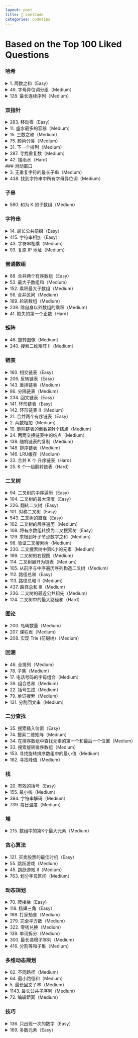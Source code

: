 ```yaml
---
layout: post
title: 🧩 LeetCode
categories: codetips
---
```


# Based on the Top 100 Liked Questions

### 哈希

<details markdown="1">
<summary>1. 两数之和（Easy）</summary>

> 给定一个整数数组 nums 和一个整数目标值 target，请你在该数组中找出 和为目标值 target  的那 两个 整数，并返回它们的数组下标。

> 可以假设每种输入只会对应一个答案，并且不能使用两次相同的元素。可以按任意顺序返回答案

```golang
func twoSum(nums []int, target int) []int {
    m := make(map[int]int, len(nums))
    for i, num := range nums {
        if j, ok := m[target-num]; ok {
            return []int{j, i}
        }
        m[num] = i
    }
    return nil
}
```
> 遍历原始数组将**数组元素**作为 key，**元素索引**作为 value 存入 map 即可；

> Tips：把返回结果写在新增 kv 之前

</details>

<details markdown="1">
<summary>49. 字母异位词分组（Medium）</summary>

> 给你一个字符串数组，请你将 字母异位词 组合在一起。可以按任意顺序返回结果列表

```golang
func groupAnagrams(strs []string) [][]string {
    m := map[string][]string{}
    for _, str := range strs {
        s := []byte(str)
        sort.Slice(s, func(i, j int) bool {
            return s[i] < s[j]
        })
        sortedStr := string(s)
        m[sortedStr] = append(m[sortedStr], str)
    }
    // 转为二维切片
    ans := make([][]string, 0, len(m))
    for _, v := range m {
        ans = append(ans, v)
    }
    return ans
}
```

> 字符串 `->` 字符切片 `->` 排序 `->` 字符串 `->` map

</details>

<details markdown="1">
<summary>128. 最长连续序列（Medium）</summary>

> 给定一个未排序的整数数组 nums ，找出数字连续的最长序列（不要求序列元素在原数组中连续）的长度。

> 要求时间复杂度为 O(n)

```golang
func longestConsecutive(nums []int) int {
    m := make(map[int]bool)
    for _, num := range nums {
        m[num] = true
    }
    longest := 0
    for num := range m {
        // 确保 num 是连续序列的起点
        if m[num-1] {
            continue
        }
        length := 1
        for m[num+1] {
            num++
            length++
        }
        if length > longest {
            longest = length
        }
    }
    return longest
}
```

> 用 map 当作集合，遍历数组寻找到“连续序列的起点”，然后更新最长连续序列长度

</details>

### 双指针

<details markdown="1">
<summary>283. 移动零（Easy）</summary>

> 给定一个数组 nums，编写一个函数将所有 0 移动到数组的末尾，同时保持非零元素的相对顺序

> 必须在不复制数组的情况下原地对数组进行操作

```golang
func moveZeroes(nums []int)  {
    for i, j := 0, 0; j < len(nums); j++ {
        if nums[j] != 0 {
            nums[i], nums[j] = nums[j], nums[i]
            i++
        }
    }
}
```

> i, j 都从 0 开始，j 负责遍历数组，i 负责记录非 0 元素的位置，j 遇到非 0 元素就交换 i 和 j 的值

</details>

<details markdown="1">
<summary>11. 盛水最多的容器（Medium）</summary>

> 给定一个长度为 n 的整数数组 height。有 n 条垂线，第 i 条线的两个端点是 (i, 0) 和 (i, height[i])。

> 找出其中的两条线，使得它们与 x 轴共同构成的容器可以容纳最多的水。返回容器可以储存的最大水量。

```golang
func maxArea(height []int) int {
    ans := 0
    i, j := 0, len(height)-1
    for i < j {
        if height[i] < height[j] {
            ans = max(ans, height[i]*(j-i))
            i++
        } else {
            ans = max(ans, height[j]*(j-i))
            j--
        }
    }
    return ans
}
```
> 双指针，i 指向首，j 指向尾，每次移动 height 值较小的指针，计算面积并更新最大面积 `Area = min(height[i], height[j]) * (j - i)`

> 如果移动较大的那个指针，不会有任何意义，因为木桶原理，容器的容量只会有变得更小的可能

</details>

<details markdown="1">
<summary>15. 三数之和（Medium）</summary>

> 给你一个整数数组 nums ，判断是否存在三元组 [nums[i], nums[j], nums[k]] 满足 i != j、i != k 且 j != k ，同时还满足 nums[i] + nums[j] + nums[k] == 0 。请你返回所有和为 0 且不重复的三元组。

> 答案中不可以包含重复的三元组

```golang
func threeSum(nums []int) [][]int {
    sort.Ints(nums)
    ans := make([][]int, 0)
    for i := 0; i < len(nums)-2; i++ {
        if i > 0 && nums[i] == nums[i-1] {
            continue
        }
        lo, hi := i+1, len(nums)-1
        for lo < hi {
            sum := nums[i] + nums[lo] + nums[hi]
            switch {
            case sum > 0:
                hi--
            case sum < 0:
                lo++
            default:
                ans = append(ans, []int{nums[i], nums[lo], nums[hi]})
                hi--
                lo++
                // 去重，不能有重复的三元组
                for lo < hi && nums[lo] == nums[lo-1] {
                    lo++
                }
                for lo < hi && nums[hi] == nums[hi+1] {
                    hi--
                }
            }
        }
    }
    return ans
}
```

> 先排序，然后固定一个数，双指针遍历剩余数组，注意去重

</details>

<details markdown="1">
<summary>75. 颜色分类（Medium）</summary>

> 给定一个包含红色、白色和蓝色、共 n 个元素的数组 nums ，原地 对它们进行排序，使得相同颜色的元素相邻，并按照红色、白色、蓝色顺序排列。我们使用整数 0、 1 和 2 分别表示红色、白色和蓝色。必须在不使用库内置的 sort 函数的情况下解决这个问题

```golang
func sortColors(nums []int) {
    zero, two := 0, len(nums)-1
    // one 从左往右遍历，遇到 0 则与 zero 交换，遇到 2 则与 two 交换
    for one := 0; one <= two; {
        switch nums[one] {
        case 0:
            nums[zero], nums[one] = nums[one], nums[zero]
            zero++
            one++
        case 1:
            one++
        case 2:
            nums[one], nums[two] = nums[two], nums[one]
            two--
        }
    }
}
```

> 三指针，zero 指向 0 的最右边界，two 指向 2 的最左边界，one 遍历数组，遇到 0 和 zero 交换，遇到 2 和 two 交换

</details>

<details markdown="1">
<summary>31. 下一个排列（Medium）</summary>

> 给你一个整数数组 nums ，找出 nums 的下一个排列。如果不存在下一个更大的排列，则将 nums 重新排列成最小的排列（即升序排列）

```golang
func nextPermutation(nums []int) {
    if len(nums) < 2 {
        return
    }
    i, j, k := len(nums)-2, len(nums)-1, len(nums)-1
    for i >= 0 && nums[i] >= nums[j] {
        i--
        j--
    }
    if i >= 0 {
        for nums[i] >= nums[k] {
            k--
        }
        nums[i], nums[k] = nums[k], nums[i]
    }
    reverse(nums, j, len(nums)-1)
}
func reverse(nums []int, start, end int) {
    for start < end {
        nums[start], nums[end] = nums[end], nums[start]
        start++
        end--
    }
}
```
> 可以直接将字典排序理解为一个整数比较大小的问题，找到下一个比当前大的最小的整数即可

> 从右往左找到第一个升序对 (i, j)，再从右往左找到第一个大于 nums[i] 的数，交换 i 和 k，最后翻转 j 到末尾的元素

</details>

<details markdown="1">
<summary>287. 寻找重复数（Medium）</summary>

> 给定一个包含 n + 1 个整数的数组 nums ，其数字都在 [1, n] 范围内（包括 1 和 n），可知至少存在一个重复的整数。假设 nums 只有 一个重复的整数 ，返回 这个重复的数

> 必须 不修改 数组 nums 且只用常量级 O(1) 的额外空间

```golang
func findDuplicate(nums []int) int {
    slow := nums[nums[0]]
    fast := nums[nums[nums[0]]]
    for slow != fast {
        slow = nums[slow]
        fast = nums[nums[fast]]
    }
    // slow 从 nums[0] 开始，fast 从相遇点开始，再次相遇时即为重复元素
    duplicate := nums[0]
    for duplicate != slow {
        duplicate = nums[duplicate]
        slow = nums[slow]
    }
    return duplicate
}
```

> 快慢指针，类似于判断链表是否有环，找到环的入口

</details>

<details markdown="1">
<summary>42. 接雨水（Hard）</summary>

> 给定 n 个非负整数表示每个宽度为 1 的柱子的高度图，计算按此排列的柱子，下雨之后能接多少雨水。

```golang
func trap(height []int) int {
    left, right, preMax, sufMax, ans := 0, len(height)-1, 0, 0, 0
    // 使用双指针，从两边向中间遍历
    for left < right {
        // 前缀最大值 = max(前缀最大值, height[left])
        preMax = max(preMax, height[left])
        // 后缀最大值 = max(后缀最大值, height[right])
        sufMax = max(sufMax, height[right])
        // 如果 preMax < sufMax，说明左边的最大值小于右边的最大值，此时可以确定左边的最大值，计算左边的雨水量
        if preMax < sufMax {
            ans += preMax - height[left]
            left++
        } else {
            ans += sufMax - height[right]
            right--
        }
    }
    return ans
}
```

> 双指针，从两边向中间遍历，每次计算左右两边的最大值，取较小的一边计算雨水量

</details>
### 滑动窗口

<details markdown="1">
<summary>3. 无重复字符的最长子串（Medium）</summary>

> 给定一个字符串 s ，请你找出其中不含有重复字符的 最长 子串 的长度

```golang
func lengthOfLongestSubstring(s string) int {
    m := make(map[rune]int)
    length, left := 0, 0
    // range s 会将字符串转换为 rune 数组
    for right, c := range s {
        if _, ok := m[c]; ok && m[c] >= left {
            // 字符已经出现过，更新left的值
            left = m[c] + 1
        }
        // 更新字符最后出现的位置
        m[c] = right
        if right-left+1 > length {
            length = right - left + 1
        }
    }
    return length
}
```

> 用 map 记录字符出现的位置，left 为子串起始，right 为子串结束，遇到重复字符时更新左指针 left

</details>

<details markdown="1">
<summary>438. 找到字符串中所有字母异位词（Medium）</summary>

> 给定两个字符串 s 和 p，找到 s 中所有 p 的 异位词 的子串，返回这些子串的起始索引。不考虑答案输出的顺序。异位词 指由相同字母重排列形成的字符串（包括相同的字符串）

```golang
func findAnagrams(s string, p string) []int {
    var res []int
    var cnt [26]int
    for _, c := range p {
        cnt[c-'a']++
    }
    left, right := 0, 0
    var window [26]int
    for right < len(s) {
        window[s[right]-'a']++
        for window[s[right]-'a'] > cnt[s[right]-'a'] {
            window[s[left]-'a']--
            left++
        }
        if right-left+1 == len(p) {
            res = append(res, left)
        }
        right++
    }
    return res
}
```

> 用数组记录 p 中字符出现次数，遍历 s，每次移动窗口，判断窗口内字符出现次数是否和 p 相同

</details>

### 子串

<details markdown="1">
<summary>560. 和为 K 的子数组（Medium）</summary>

> 给你一个整数数组 nums 和一个整数 k ，请你统计并返回 该数组中和为 k 的子数组的个数 。子数组是数组中元素的连续非空序列。

```golang
func subarraySum(nums []int, k int) int {
    cnt, preSum := 0, 0
    // key 为前缀和，value 为前缀和出现的次数
    m := make(map[int]int)
    m[0] = 1
    for i := 0; i < len(nums); i++ {
        preSum += nums[i]
        if _, ok := m[preSum-k]; ok {
            cnt += m[preSum-k]
        }
        m[preSum]++
    }
    return cnt
}
```

> 用 map 记录前缀和出现的次数，遍历数组，计算前缀和，判断是否存在 preSum - k 的前缀和

</details>

### 字符串

<details markdown="1">
<summary>14. 最长公共前缀（Easy）</summary>

> 编写一个函数来查找字符串数组中的最长公共前缀。如果不存在公共前缀，则返回空字符串 ""。

```golang
func longestCommonPrefix(strs []string) string {
    // 如果字符串数组为空，则不存在公共前缀，直接返回空字符串
    if len(strs) == 0 {
        return ""
    }
    // 初始化公共前缀为第一个字符串
    prefix := strs[0]
    // 遍历字符串数组
    for _, str := range strs[1:] {
        // 如果当前字符串不是以公共前缀开头，则不断缩短公共前缀
        for !strings.HasPrefix(str, prefix) {
            // 如果公共前缀为空，则不存在公共前缀，直接返回空字符串
            if prefix == "" {
                return ""
            }
            // 缩短公共前缀
            prefix = prefix[:len(prefix)-1]
        }
    }
    return prefix
}
```

> 使用 strings.HasPrefix() 判断字符串是否以指定前缀开头，遍历字符串数组，不断缩短公共前缀

</details>

<details markdown="1">
<summary>415. 字符串相加（Easy）</summary>

> 给定两个字符串形式的非负整数 num1 和num2 ，计算它们的和并同样以字符串形式返回。

```golang
func addStrings(num1, num2 string) string {
    res := ""
    i, j, carry := len(num1)-1, len(num2)-1, 0
    for i >= 0 || j >= 0 {
        var n1, n2 int
        if i >= 0 {
            n1 = int(num1[i] - '0')
        }
        if j >= 0 {
            n2 = int(num2[j] - '0')
        }
        tmp := n1 + n2 + carry
        carry = tmp / 10
        res = strconv.Itoa(tmp%10) + res
        i--
        j--
    }
    if carry > 0 {
        res = "1" + res
    }
    return res
}
```

> 用 sum 记录当前和，max 记录最大和，遍历数组，如果 sum 小于 0，就从当前元素开始重新计算

</details>

<details markdown="1">
<summary>43. 字符串相乘（Medium）</summary>

> 给定两个以字符串形式表示的非负整数 num1 和 num2，返回 num1 和 num2 的乘积，它们的乘积也表示为字符串形式。

```golang
func multiply(num1, num2 string) string {
    ints := make([]int, len(num1)+len(num2))
    // 数组 ints 保存乘积的每一位
    for i := 0; i < len(num1); i++ {
        for j := 0; j < len(num2); j++ {
            ints[i+j+1] += int(num1[i]-'0') * int(num2[j]-'0')
        }
    }
    // 进位
    for i := len(ints) - 1; i > 0; i-- {
        ints[i-1] += ints[i] / 10
        ints[i] %= 10
    }
    return intsToString(ints)
}

// 将数组转换为字符串
func intsToString(ints []int) string {
    var i int
    for i < len(ints)-1 && ints[i] == 0 {
        i++
    }
    ints = ints[i:]

    var b strings.Builder
    b.Grow(len(ints))
    for _, i := range ints {
        b.WriteByte('0' + byte(i))
    }
    return b.String()
}
```

> 用数组保存乘积的每一位，最后将数组转换为字符串

</details>

<details markdown="1">
<summary>93. 复原 IP 地址（Medium）</summary>

> 给定一个只包含数字的字符串 s ，用以表示一个 IP 地址，返回所有可能的有效 IP 地址，这些地址可以通过在 s 中插入 '.' 来形成。你 不能 重新排序或删除 s 中的任何数字。你可以按 任何 顺序返回答案。

```golang
func restoreIpAddresses(s string) []string {
    bytes := make([]string, 0, 4)
    return dfs(nil, bytes, s)
}
func dfs(IPs, bytes []string, s string) []string {
    // bytes 存储构建 IP 地址的每一段
    if len(bytes) == 4 {
        // bytes 中已经有 4 段，且 s 为空，说明找到了一个合法的 IP 地址
        if len(s) == 0 {
            IPs = append(IPs, strings.Join(bytes, "."))
        }
        return IPs
    }
    // 检查 s 是否以字符 '0' 开头，如果是，则只能将 '0' 作为一段加入 bytes
    if len(s) > 0 && s[0] == '0' {
        return dfs(IPs, append(bytes, "0"), s[1:])
    }
    // 遍历 s 的每一位，将其作为一段加入 bytes
    var num int
    for i := 0; i < len(s); i++ {
        num = num*10 + int(s[i]-'0')
        if num > 255 {
            break
        }
        IPs = dfs(IPs, append(bytes, s[:i+1]), s[i+1:])
    }
    return IPs
}
```

> dfs 遍历 s 的每一位，将其作为一段加入 bytes，如果 bytes 中已经有 4 段，且 s 为空，说明找到了一个合法的 IP 地址

</details>

### 普通数组

<details markdown="1">
<summary>88. 合并两个有序数组（Easy）</summary>

> 给你两个非递减顺序排列的整数数组 nums1 和 nums2，有两个整数 m 和 n，分别表示 nums1 和 nums2 中的元素数目。请你将 nums2 合并到 nums1 中，使合并后的数组同样按非递减顺序排列。

> nums1 的初始长度为 m + n，其中前 m 个元素表示应合并的元素，后 n 个元素为 0 ，应忽略。nums2 的长度为 n 。

```golang
func merge(nums1 []int, m int, nums2 []int, n int) {
    i, j, k := m-1, n-1, m+n-1
    for j >= 0 {
        if i >= 0 && nums1[i] > nums2[j] {
            nums1[k] = nums1[i]
            i--
        } else {
            nums1[k] = nums2[j]
            j--
        }
        k--
    }
}
```

> 比较 nums1[i] 和 nums2[j]，将较大的元素放在 nums1[k]，然后移动指针，重复此过程直到 nums2 的所有元素被合并。

</details>

<details markdown="1">
<summary>53. 最大子数组和（Medium）</summary>

> 给你一个整数数组 nums ，请你找出一个具有最大和的连续子数组（子数组最少包含一个元素），返回其最大和

```golang
func maxSubArray(nums []int) int {
    res, sum := nums[0], 0
    for _, num := range nums {
        if sum > 0 {
            sum += num
        } else {
            sum = num
        }
        res = max(res, sum)
    }
    return res
}
```
</details>

<details markdown="1">
<summary>152. 乘积最大子数组（Medium）</summary>

> 给你一个整数数组 nums ，请你找出数组中乘积最大的非空连续 子数组（该子数组中至少包含一个数字），并返回该子数组所对应的乘积。

```golang
func maxProduct(nums []int) int {
    product, res := 1, nums[0]
    for i := range len(nums) {
        product *= nums[i]
        res = max(res, product)
        if nums[i] == 0 {
            // 重置 product，即当前子数组的乘积
            product = 1
        }
    }
    // 两次遍历，第一次从左到右，第二次从右到左
    product = 1
    for i := len(nums) - 1; i >= 0; i-- {
        product *= nums[i]
        res = max(res, product)
        if nums[i] == 0 {
            product = 1
        }
    }
    return res
}
```

> 两次遍历，第一次从左往右计算乘积，第二次从右往左计算乘积，取最大值，应对有奇数个负数的情况

</details>

<details markdown="1">
<summary>56. 合并区间（Medium）</summary>

> 以数组 intervals 表示若干个区间的集合，其中单个区间为 intervals[i] = [starti, endi] 。请你合并所有重叠的区间，并返回 一个不重叠的区间数组，该数组需恰好覆盖输入中的所有区间 。

```golang
func merge(intervals [][]int) [][]int {
    // 按每个区间的左端点升序排序
    sort.Slice(intervals, func(i, j int) bool {
        return intervals[i][0] < intervals[j][0]
    })
    res := [][]int{}
    prev := intervals[0]
    // 遍历区间，从第二个区间开始
    for i := 1; i < len(intervals); i++ {
        if cur := intervals[i]; prev[1] < cur[0] {
            res = append(res, prev)
            prev = cur
        } else { // 有重叠，更新 prev 的右端点为两个区间的最大值
            prev[1] = max(prev[1], cur[1])
        }
    }
    res = append(res, prev)
    return res
}
```

> 先排序，然后遍历数组，如果当前区间的左边界大于前一个区间的右边界，就添加到结果集，否则更新前一个区间的右边界（取最大值）

</details>

<details markdown="1">
<summary>189. 轮转数组（Medium）</summary>

> 给定一个整数数组 nums，将数组中的元素向右轮转 k 个位置，其中 k 是非负数。

```golang
func rotate(nums []int, k int) {
    // 对 k 取余，避免 k 大于数组长度时多余的反转
    k %= len(nums)
    reverse(nums)
    reverse(nums[:k])
    reverse(nums[k:])
}
func reverse(nums []int) {
    // 只需要反转一半的数组，j-i-1 是为了避免奇数数组时中间的数被反转两次
    for i, n := 0, len(nums); i < n/2; i++ {
        nums[i], nums[n-i-1] = nums[n-i-1], nums[i]
    }
}
```

> 三次翻转，先整体翻转，再翻转前 k 个元素，最后翻转后 n-k 个元素

</details>

<details markdown="1">
<summary>238. 除自身以外数组的乘积（Medium）</summary>

> 给你一个整数数组 nums，返回 数组 answer ，其中 answer[i] 等于 nums 中除 nums[i] 之外其余各元素的乘积 。

```golang
func productExceptSelf(nums []int) []int {
    length := len(nums)
    ans := make([]int, length)
    product := 1
    for i := range ans {
        ans[i] = product
        // 将 ans[i] 设为左侧所有元素的乘积
        product *= nums[i]
    }
    product = 1
    for i := length - 1; i >= 0; i-- {
        // 将上一步的结果乘以右侧所有元素的乘积即为答案
        ans[i] *= product
        // 将 ans[i] 设为 ans[i] * 右侧所有元素的乘积
        product *= nums[i]
    }
    return ans
}
```

> 左侧乘积 * 右侧乘积

</details>

<details markdown="1">
<summary>41. 缺失的第一个正数（Hard）</summary>

> 给你一个未排序的整数数组 nums ，请你找出其中没有出现的最小的正整数。

`集合`

```golang
func firstMissingPositive1(nums []int) int {
    set := make(map[int]struct{}, len(nums))
    for _, v := range nums {
        if v > 0 {
            set[v] = struct{}{}
        }
    }
    for i := 1; i <= len(nums); i++ {
        if _, ok := set[i]; !ok {
            return i
        }
    }
    return len(nums) + 1
}
```

> 遍历数组，将正数存入集合，再遍历 1 到 n+1，找到第一个不在集合中的正数

`原地哈希`

```golang
func firstMissingPositive(nums []int) int {
    for _, v := range nums {
        for v > 0 && v <= len(nums) && nums[v-1] != v {
            nums[v-1], v = v, nums[v-1]
        }
    }
    for i := 1; i <= len(nums); i++ {
        if nums[i-1] != i {
            return i
        }
    }
    return len(nums) + 1
}
```

> 自定义哈希，将每个正数放到对应的位置，再遍历数组，找到第一个不在对应位置的正数

</details>

### 矩阵

<details markdown="1">
<summary>48. 旋转图像（Medium）</summary>

> 给定一个 n × n 的二维矩阵 matrix 表示一个图像。请你将图像顺时针旋转 90 度。

```golang
func rotate(matrix [][]int) {
    n := len(matrix)
    // 水平翻转
    for i := 0; i < n/2; i++ {
        matrix[i], matrix[n-i-1] = matrix[n-i-1], matrix[i]
    }
    // 主对角线翻转
    for i := 0; i < n; i++ {
        for j := 0; j < i; j++ {
            matrix[i][j], matrix[j][i] = matrix[j][i], matrix[i][j]
        }
    }
}
```

> 顺时针旋转90度： 转置 + 水平翻转

> 逆时针旋转90度： 转置 + 垂直翻转

</details>

<details markdown="1">
<summary>240. 搜索二维矩阵 II（Medium）</summary>

> 编写一个高效的算法来搜索 m x n 矩阵 matrix 中的一个目标值 target 。该矩阵具有以下特性：每行的元素从左到右升序排列。每列的元素从上到下升序排列。

```golang
func searchMatrix(matrix [][]int, target int) bool {
    for _, r := range matrix {
        i := sort.SearchInts(r, target)
        if i < len(r) && r[i] == target {
            return true
        }
    }
    return false
}
```

> sort.SearchInts() 返回 target 在 r 中的索引，如果找到了就返回 true

</details>

### 链表

<details markdown="1">
<summary>160. 相交链表（Easy）</summary>

> 给你两个单链表的头节点 headA 和 headB ，请你找出并返回两个单链表相交的起始节点。如果两个链表不存在相交节点，返回 null 

```golang
func getIntersectionNode(headA, headB *ListNode) *ListNode {
    pA, pB := headA, headB
    for pA != pB {
        if pA == nil {
            pA = headB
        } else {
            pA = pA.Next
        }
        if pB == nil {
            pB = headA
        } else {
            pB = pB.Next
        }
    }
    return pA
}
```

> 两个指针分别遍历两个链表，当遍历到尾部时，指向另一个链表的头部，最终会在相交节点相遇

</details>

<details markdown="1">
<summary>206. 反转链表（Easy）</summary>

> 给你单链表的头节点 head ，请你反转链表，并返回反转后的链表

`头插法`

```golang
func reverseList(head *ListNode) *ListNode {
    dummy := &ListNode{}
    for head != nil {
        // 辅助节点，防止断链
        next := head.Next
        // 头插法
        head.Next = dummy.Next
        dummy.Next = head
        head = next
    }
    return dummy.Next
}
```

`反转指针`
```golang
func reverseList(head *ListNode) *ListNode {
    var prev *ListNode
    for head != nil {
        next := head.Next // next 指向 curr 的下一个节点
        head.Next = prev  // 反转 curr 的指针
        prev = head       // prev 指向 curr
        head = next       // curr 指向 next
    }
    // prev 指向反转后的链表的头节点
    return prev
}
```

</details>

<details markdown="1">
<summary>143. 重排链表（Medium）</summary>

> 给定一个单链表 L 的头节点 head ，单链表 L 表示为： L0 → L1 → … → Ln - 1 → Ln

> 请将其重新排列后变为：L0 → Ln → L1 → Ln - 1 → L2 → Ln - 2 → … 不能只是单纯的改变节点内部的值，而是需要实际的进行节点交换。


```golang
func reorderList(head *ListNode) {
    // 找到链表中点
    slow, fast := head, head
    for fast != nil && fast.Next != nil {
        slow = slow.Next
        fast = fast.Next.Next
    }
    // 反转后半部分链表
    var prev *ListNode
    for slow != nil {
        next := slow.Next
        slow.Next = prev
        prev, slow = slow, next
    }
    // 合并两个链表
    for p, q := head, prev; p != q; p, q = q, p {
        next := p.Next
        p.Next = q
        p = next
    }
}
```
</details>

<details markdown="1">
<summary>86. 分隔链表（Medium）</summary>

> 给你一个链表的头节点 head 和一个特定值 x ，请你对链表进行分隔，使得所有 小于 x 的节点都出现在 大于或等于 x 的节点之前。保留原始相对位置。


```golang
func partition(head *ListNode, x int) *ListNode {
    // 新建两个链表，一个存储小于 x 的节点，一个存储大于等于 x 的节点
    less, greater := new(ListNode), new(ListNode)
    // 两个游标指向两个链表的头节点
    lessPtr, greaterPtr := less, greater
    for head != nil {
        if head.Val < x {
            lessPtr.Next = head
            lessPtr = lessPtr.Next
        } else {
            greaterPtr.Next = head
            greaterPtr = greaterPtr.Next
        }
        head = head.Next
    }
    // 将大于等于 x 的链表的尾节点指向 nil
    greaterPtr.Next = nil
    // 将小于 x 的链表的尾节点指向大于等于 x 的链表的头节点
    lessPtr.Next = greater.Next
    // 返回小于 x 的链表的头节点
    return less.Next
}
```
</details>

<details markdown="1">
<summary>234. 回文链表（Easy）</summary>

> 给你一个单链表的头节点 head (事实上是首元结点)，请你判断该链表是否为回文链表。如果是，返回 true；否则，返回 false

`辅助切片`

```golang
func isPalindrome(head *ListNode) bool {
    vals := []int{}
    for head != nil {
        vals = append(vals, head.Val)
        head = head.Next
    }
    // 遍历切片的前半部分，如果有不相等的值，返回 false
    for i, v := range vals[:len(vals)/2] {
        if v != vals[len(vals)-i-1] {
            return false
        }
    }
    return true
}
```

> 遍历链表，将值存入切片，再判断切片是否为回文

`快慢指针`

```golang
func isPalindrome(head *ListNode) bool {
    var prev *ListNode
    slow, fast := head, head
    // 快指针走到链表尾部，慢指针走到链表中间
    for fast != nil && fast.Next != nil {
        fast = fast.Next.Next
        // 在遍历过程中，将前半部分链表反转
        next := slow.Next
        slow.Next = prev
        prev = slow
        slow = next
    }
    // head 指向前半部分已经反转的首元结点
    head = prev
    // prev 再指回slow，用于再次恢复前半部分的链表
    prev = slow
    // 如果 fast 不为 nil 说明跳出循环的时候 fast.Next 为 nil，即链表长度为奇数
    // 将 slow 跳过中间节点，指向后半部分的首元结点
    if fast != nil {
        slow = slow.Next
    }
    palindrome := true
    // 从中间向两边遍历，判断是否是回文链表
    for head != nil {
        if head.Val != slow.Val {
            palindrome = false
        }
        // 再将前半部分反转回来
        next := head.Next
        head.Next = prev
        prev = head
        head = next // 同时将 head 往后移动（前半部分）
        slow = slow.Next // slow 往后移动（后半部分）
    }
    // 跳出循环，说明是回文链表，返回 true
    return palindrome
}
```

</details>

<details markdown="1">
<summary>141. 环形链表（Easy）</summary>

> 给你一个链表的头节点 head ，判断链表中是否有环。

`快慢指针`

```golang
func hasCycle(head *ListNode) bool {
    slow, fast := head, head
    for fast != nil && fast.Next != nil {
        slow = slow.Next
        fast = fast.Next.Next
        if slow == fast {
            return true
        }
    }
    return false
}
```

`集合`

```golang
func hasCycle(head *ListNode) bool {
    set := make(map[*ListNode]struct{})
    for head != nil {
        if _, ok := set[head]; ok {
            return true
        }
        set[head] = struct{}{}
        head = head.Next
    }
    return false
}
```

</details>

<details markdown="1">
<summary>142. 环形链表 II（Medium）</summary>

> 给定一个链表的头节点  head ，返回链表开始入环的第一个节点。 如果链表无环，则返回 null。
    
`快慢指针`

```golang
func detectCycle(head *ListNode) *ListNode {
    slow, fast := head, head
    for fast != nil {
        slow = slow.Next
        if fast.Next == nil {
            return nil
        }
        fast = fast.Next.Next
        // 快慢指针相遇
        if slow == fast {
            // 从 head 和相遇点同时出发
            p := head
            // 再次相遇即为环的入口
            for p != slow {
                p = p.Next
                slow = slow.Next
            }
            return p
        }
    }
    return nil
}
```

`哈希表`
```golang
func detectCycle(head *ListNode) *ListNode {
    seen := map[*ListNode]bool{}
    for head != nil {
        if seen[head] {
            return head
        }
        seen[head] = true
        head = head.Next
    }
    return nil
}
```

</details>

<details markdown="1">
<summary>21. 合并两个有序链表（Easy）</summary>

> 将两个升序链表合并为一个新的 升序 链表并返回。新链表是通过拼接给定的两个链表的所有节点组成的。

```golang
func mergeTwoLists(l1, l2 *ListNode) *ListNode {
    dummy := new(ListNode)
    cur := dummy
    for l1 != nil && l2 != nil {
        if l1.Val <= l2.Val {
            cur.Next = l1
            cur = cur.Next
            l1 = l1.Next
        } else {
            cur.Next = l2
            cur = cur.Next
            l2 = l2.Next
        }
    }
    // 有一个链表为空时，将另一个链表剩余的值放入新链表中
    switch {
    case l1 != nil:
        cur.Next = l1
    case l2 != nil:
        cur.Next = l2
    }
    return dummy.Next
}
```
</details>

<details markdown="1">
<summary>2. 两数相加（Medium）</summary>

> 给你两个 非空 的链表，表示两个非负的整数。它们每位数字都是按照 逆序 的方式存储的，并且每个节点只能存储 一位 数字。

> 请你将两个数相加，并以相同形式返回一个表示和的链表。你可以假设除了数字 0 之外，这两个数都不会以 0 开头。

```golang
func addTwoNumbers(l1, l2 *ListNode) *ListNode {
    dummy := new(ListNode)
    cur := dummy
    var carry int
    for l1 != nil || l2 != nil {
        // 创建新节点用于存放相加后的值，因为返回一个新链表，所以每次都要创建一个新节点
        cur.Next = new(ListNode)
        cur = cur.Next
        if l1 != nil {
            carry += l1.Val
            l1 = l1.Next
        }
        if l2 != nil {
            carry += l2.Val
            l2 = l2.Next
        }
        // 将相加后的值存入新节点
        cur.Val = carry % 10
        // 计算进位值
        carry /= 10
    }
    // 如果最后还有进位值，就再创建一个新节点，此时 carry 不需要再除以 10
    if carry > 0 {
        cur.Next = &ListNode{Val: carry}
    }
    return dummy.Next
}
```
</details>

<details markdown="1">
<summary>19. 删除链表的倒数第N个结点（Medium）</summary>

> 给你一个链表，删除链表的倒数第 n 个结点，并且返回链表的头结点。

```golang
func removeNthFromEnd(head *ListNode, n int) *ListNode {
    dummy := &ListNode{Next: head}
    for range n {
        head = head.Next
    }
    prev := dummy
    // 当 head 指针指向 nil，此时 prev 指针指向倒数第 n 个节点的前一个节点
    for head != nil {
        head = head.Next
        prev = prev.Next
    }
    // 删除倒数第 n 个节点
    prev.Next = prev.Next.Next
    return dummy.Next
}
```
</details>

<details markdown="1">
<summary>24. 两两交换链表中的结点（Medium）</summary>

> 给你一个链表，两两交换其中相邻的节点，并返回交换后链表的头节点。你必须在不修改节点内部的值的情况下完成本题（即，只能进行节点交换）。

`递归`

```golang
func swapPairs(head *ListNode) *ListNode {
    if head == nil || head.Next == nil {
        return head
    }
    // 最后返回的新链表的头节点
    newHead := head.Next
    // 递归调用，传入的参数是下一次递归的头节点，head 指向下一次递归的头节点
    head.Next = swapPairs(newHead.Next)
    // newHead 指向 head
    newHead.Next = head
    return newHead
}
```

`迭代`

```golang
func swapPairs(head *ListNode) *ListNode {
    dummy := &ListNode{Next: head}
    temp := dummy
    // 迭代条件：temp.Next 和 temp.Next.Next 都不为空
    for temp.Next != nil && temp.Next.Next != nil {
        first := temp.Next
        second := temp.Next.Next
        // 交换 first 和 second
        temp.Next = second
        first.Next = second.Next
        second.Next = first
        // first 成为下一轮待交换的前置节点
        temp = first
    }
    return dummy.Next
}
```
</details>

<details markdown="1">
<summary>138. 随机链表的复制（Medium）</summary>

> 给你一个长度为 n 的链表，每个节点包含一个额外增加的随机指针 random ，该指针可以指向链表中的任何节点或空节点。构造这个链表的 深拷贝。 深拷贝应该正好由 n 个 全新 节点组成，其中每个新节点的值都设为其对应的原节点的值。新节点的 next 指针和 random 指针也都应指向复制链表中的新节点，并使原链表和复制链表中的这些指针能够表示相同的链表状态。复制链表中的指针都不应指向原链表中的节点 。

```golang
func copyRandomList(head *Node) *Node {
    if head == nil {
        return head
    }
    m := make(map[*Node]*Node)
    curr := head
    // 遍历原链表，将原链表的节点和新链表的节点存储到 map 中，此时新链表的 next 和 random 指针都为空
    for curr != nil {
        node := &Node{Val: curr.Val}
        m[curr] = node
        curr = curr.Next
    }
    curr = head
    // 再次遍历原链表，将新链表的 next 和 random 指针指向正确的节点
    for curr != nil {
        node := m[curr]
        node.Next = m[curr.Next]
        node.Random = m[curr.Random]
        curr = curr.Next
    }
    // 最后直接返回 map 中的头节点，对应的值就是新链表的头节点
    return m[head]
}
```

> 利用 map 存储原链表的节点和新链表的节点，然后再遍历一次，将新链表的 next 和 random 指针指向正确的节点

</details>

<details markdown="1">
<summary>148. 排序链表（Medium）</summary>

> 给你链表的头结点 head ，请将其按 升序 排列并返回 排序后的链表 。

```golang
func sortList(head *ListNode) *ListNode {
    if head == nil || head.Next == nil {
        return head
    }
    middle := findMiddle(head)
    r := sortList(middle.Next)
    middle.Next = nil
    l := sortList(head)
    return mergeTwoLists(l, r)

}
func findMiddle(head *ListNode) *ListNode {
    slow, fast := head, head.Next
    for fast != nil && fast.Next != nil {
        slow, fast = slow.Next, fast.Next.Next
    }
    return slow
}
func mergeTwoLists(l1, l2 *ListNode) *ListNode {
    dummy := new(ListNode)
    curr := dummy
    for l1 != nil && l2 != nil {
        if l1.Val <= l2.Val {
            curr.Next = l1
            curr = curr.Next
            l1 = l1.Next
        } else {
            curr.Next = l2
            curr = curr.Next
            l2 = l2.Next
        }
    }
    switch {
    case l1 != nil:
        curr.Next = l1
    case l2 != nil:
        curr.Next = l2
    }
    return dummy.Next
}
```

> 归并排序，找到链表中点，分成两个链表，递归排序，再合并

</details>

<details markdown="1">
<summary>146. LRU缓存（Medium）</summary>

> 设计并实现最近最少使用（LRU）缓存机制。实现 LRUCache 类：

> LRUCache(int capacity) 以正整数作为容量 capacity 初始化 LRU 缓存

> int get(int key) 如果关键字 key 存在于缓存中，则返回关键字的值，否则返回 -1

> void put(int key, int value) 如果关键字已经存在，则变更其数据值；如果关键字不存在，

> 则插入该组「关键字-值」。当缓存容量达到上限时，则应该逐出最久未使用的关键字。

> 函数 get(key) 和 put(key, value) 的时间复杂度均为 O(1)

```golang
// 键值对，实现 Value 接口，方便链表操作
type pair struct {
    key, value int
}
// LRU 缓存，使用双向链表和哈希表实现
type LRUCache struct {
    capacity int                   // 缓存容量
    list     *list.List            // 双向链表
    cache    map[int]*list.Element // 哈希表
}
func Constructor(capacity int) LRUCache {
    return LRUCache{
        capacity,
        list.New(),
        make(map[int]*list.Element),
    }
}
func (c *LRUCache) Get(key int) int {
    // 如果 key 存在，将节点移到链表头部，并返回节点的值
    if elem, ok := c.cache[key]; ok {
        c.list.MoveToFront(elem)
        // 需要断言，因为 elem.Value 是 interface{} 类型
        return elem.Value.(pair).value
    }
    return -1
}
func (c *LRUCache) Put(key int, value int) {
    // 如果 key 存在，更新节点的值，并将节点移到链表头部
    if elem, ok := c.cache[key]; ok {
        c.list.MoveToFront(elem)
        // 更新对应 key 的 value
        elem.Value = pair{key, value}
        return
    }
    // 添加新节点之前，需要判断缓存是否已满
    // 如果 cache 已满，移除链表尾部节点，并删除哈希表中对应的项以及双向链表中的节点
    // 删除链表尾部节点就符合了 LRU 的要求，因为尾部节点是最久未使用的，每次插入新节点或者更新节点都是在链表头部
    if c.list.Len() == c.capacity {
        last := c.list.Back()
        delete(c.cache, last.Value.(pair).key)
        c.list.Remove(last)
    }
    // 在链表头部插入新节点，并在哈希表中添加 key 和节点的映射
    // PushFront 返回的是 *list.Element，所以可以直接赋值给 map，同时完成了两个操作
    c.cache[key] = c.list.PushFront(pair{key, value})
}
```
</details>

<details markdown="1">
<summary>23. 合并 K 个 升序链表（Hard）</summary>

> 给你一个链表数组，每个链表都已经按升序排列。请你将所有链表合并到一个升序链表中，返回合并后的链表。

```golang
import "container/heap"
func mergeKLists(lists []*ListNode) *ListNode {
    pq := make(PriorityQueue, 0)
    // 初始化堆
    heap.Init(&pq)
    // 将所有链表的头结点加入堆
    for _, head := range lists {
        if head != nil {
            heap.Push(&pq, head)
        }
    }
    dummy := new(ListNode)
    curr := dummy
    // 从堆中取出最小的节点，加入到合并链表中
    for pq.Len() > 0 {
        // 取出最小的节点
        min := heap.Pop(&pq).(*ListNode)
        // 将最小节点的下一个节点加入堆
        if min.Next != nil {
            heap.Push(&pq, min.Next)
        }
        // 将最小节点加入到合并链表中
        curr.Next = min
        curr = curr.Next
    }
    return dummy.Next
}
// 实现一个最小堆
type PriorityQueue []*ListNode
func (pq PriorityQueue) Len() int {
    return len(pq)
}
func (pq PriorityQueue) Less(i, j int) bool {
    return pq[i].Val < pq[j].Val
}
func (pq PriorityQueue) Swap(i, j int) {
    pq[i], pq[j] = pq[j], pq[i]
}
func (pq *PriorityQueue) Push(x any) {
    *pq = append(*pq, x.(*ListNode))
}
func (pq *PriorityQueue) Pop() any {
    old := *pq
    n := len(old)
    x := old[n-1]
    *pq = old[:n-1]
    return x
}
```

> 使用优先队列（最小堆）存储链表的头结点，每次取出最小的节点加入到合并链表中，同时将最小节点的下一个节点加入到优先队列中

</details>

<details markdown="1">
<summary>25. K 个一组翻转链表（Hard）</summary>

> 给你链表的头节点 head ，每 k 个节点一组进行翻转，请你返回修改后的链表。k 是一个正整数，它的值小于或等于链表的长度。如果节点总数不是 k 的整数倍，那么请将最后剩余的节点保持原有顺序。你不能只是单纯的改变节点内部的值，而是需要实际进行节点交换。

```golang
func reverseKGroup(head *ListNode, k int) *ListNode {
    // 先求出链表长度
    var len int
    for curr := head; curr != nil; curr = curr.Next {
        len++
    }
    // 创建哑节点
    dummy := &ListNode{Next: head}
    // pre, end 分别指向每次要翻转的链表的头尾节点
    pre, end := dummy, dummy
    // 循环翻转链表
    for end.Next != nil {
        // 定位 end
        for i := 0; i < k && end != nil; i++ {
            end = end.Next
        }
        // 如果 end == nil，说明剩余节点不足 k 个，不需要翻转
        if end == nil {
            break
        }
        start := pre.Next // 翻转链表的头节点
        next := end.Next  // 翻转链表的尾节点的下一个节点
        end.Next = nil                // 断开链表
        pre.Next = reverseList(start) // 翻转链表
        start.Next = next // start 变成翻转链表的尾节点，连接下一个要翻转的链表的头节点
        pre = start       // pre 指向下一个要翻转的链表之前的节点
        end = pre         // end 和 pre 指向同一个节点
    }
    return dummy.Next
}
func reverseList(head *ListNode) *ListNode {
    var prev *ListNode
    for head != nil {
        next := head.Next // next 指向 curr 的下一个节点
        head.Next = prev  // 反转 curr 的指针
        prev = head       // prev 指向 curr
        head = next       // curr 指向 next
    }
    // prev 指向反转后的链表的头节点
    return prev
}
```

> 先求出链表长度，然后循环翻转链表，每次翻转 k 个节点，最后返回哑节点的下一个节点

</details>

### 二叉树

<details markdown="1">
<summary>94. 二叉树的中序遍历（Easy）</summary>

> 给定一个二叉树的根节点 root ，返回 它的 中序 遍历 。

`递归`

```golang
func inorderTraversal(root *TreeNode) []int {
    if root == nil {
        return nil
    }
    var res []int
    res = append(res, inorderTraversal(root.Left)...)
    res = append(res, root.Val)
    res = append(res, inorderTraversal(root.Right)...)
    return res
}
```

`迭代`

```golang
func inorderTraversal(root *TreeNode) []int {
    var res []int
    var stack []*TreeNode
    for curr := root; curr != nil || len(stack) > 0; {
        // 沿着左子树一直往下走，直到走到叶子节点
        for curr != nil {
            stack = append(stack, curr)
            curr = curr.Left
        }
        // 栈顶元素出栈，并访问该节点
        curr = stack[len(stack)-1]
        stack = stack[:len(stack)-1]
        res = append(res, curr.Val)
        // 访问右子树
        curr = curr.Right
    }
    return res
}
```
</details>

<details markdown="1">
<summary>104. 二叉树的最大深度（Easy）</summary>

> 给定一个二叉树 root ，返回其最大深度。二叉树的 最大深度 是指从根节点到最远叶子节点的最长路径上的节点数。

```golang
func maxDepth(root *TreeNode) int {
    if root == nil {
        return 0
    }
    return max(maxDepth(root.Left), maxDepth(root.Right)) + 1
}
```
</details>

<details markdown="1">
<summary>226. 翻转二叉树（Easy）</summary>

> 给你一颗二叉树的根节点 root，翻转这颗二叉树，并返回其根节点。

```golang
func invertTree(root *TreeNode) *TreeNode {
    if root == nil {
        return nil
    }
    // 递归翻转左右子树
    root.Left, root.Right = invertTree(root.Right), invertTree(root.Left)
    return root
}
```
</details>

<details markdown="1">
<summary>101. 对称二叉树（Easy）</summary>

> 给你一个二叉树的根节点 root ，检查它是否轴对称。

```golang
func isSymmetric(root *TreeNode) bool {
    if root == nil {
        return true
    }
    return symmetric(root.Left, root.Right)
}
func symmetric(p, q *TreeNode) bool {
    switch {
    case p == nil || q == nil:
        return p == q
    case p.Val != q.Val:
        return false
    }
    return symmetric(p.Left, q.Right) && symmetric(p.Right, q.Left)
}
```
</details>

<details markdown="1">
<summary>543. 二叉树的直径（Easy）</summary>

> 给你一棵二叉树的根节点，返回该树的 直径 。二叉树的 直径 是指树中任意两个节点之间最长路径的 长度 。这条路径可能经过也可能不经过根节点 root 。两节点之间路径的 长度 由它们之间边数表示。

```golang
func diameterOfBinaryTree(root *TreeNode) int {
    var res int
    var diameter func(*TreeNode) int
    diameter = func(root *TreeNode) int {
        if root == nil {
            return 0
        }
        // 递归计算左右子树的深度
        left := diameter(root.Left)
        right := diameter(root.Right)
        // 计算当前节点的最大直径
        if left+right > res {
            res = left + right
        }
        // 返回当前节点的深度
        depth := left
        if right > depth {
            depth = right
        }
        return depth + 1
    }
    diameter(root)
    return res
}
```
</details>

<details markdown="1">
<summary>102. 二叉树的层序遍历（Medium）</summary>

> 给你二叉树的根节点 root ，返回其节点值的 层序遍历 。 （即逐层地，从左到右访问所有节点）。

```golang
func levelOrder(root *TreeNode) [][]int {
    if root == nil {
        return nil
    }
    var res [][]int
    // 模拟队列
    queue := []*TreeNode{root}
    for len(queue) > 0 {
        var level []int
        // 遍历当前层的节点
        for range queue  {
            node := queue[0]
            queue = queue[1:]
            // 将出队元素的值存入 level，记录当前层的值
            level = append(level, node.Val)
            if node.Left != nil {
                queue = append(queue, node.Left)
            }
            if node.Right != nil {
                queue = append(queue, node.Right)
            }
        }
        // 将当前层的值存入 res
        res = append(res, level)
    }
    return res
}
```
</details>

<details markdown="1">
<summary>108. 将有序数组转换为二叉搜索树（Easy）</summary>

> 给你一个整数数组 nums ，其中元素已经按 升序 排列，请你将其转换为一棵 高度平衡 二叉搜索树。高度平衡 二叉树是一棵满足「每个节点的左右两个子树的高度差的绝对值不超过 1 」的二叉树。

```golang
func sortedArrayToBTS(nums []int) *TreeNode {
    if len(nums) == 0 {
        return nil
    }
    mid := len(nums) / 2
    return &TreeNode{
        Val:   nums[mid],
        // 递归调用，将数组左边的元素构造左子树，右边的元素构造右子树
        Left:  sortedArrayToBTS(nums[:mid]),
        Right: sortedArrayToBTS(nums[mid+1:]),
    }
}
```
> 中序遍历，总是选择中间位置左边的数字作为根节点

</details>

<details markdown="1">
<summary>129. 求根到叶子节点数字之和（Medium）</summary>

> 给你一个二叉树的根节点 root， 树中每个节点都存放有一个 0 到 9 之间的数字。每条从根节点到叶节点的路径都代表一个数字：例如，从根节点到叶节点的路径 1 -> 2 -> 3 表示数字 123。计算从根节点到叶节点生成的 所有数字之和 。

```golang
func sumNumbers(root *TreeNode) int {
    return dfs(root, 0)
}

func dfs(root *TreeNode, prevNum int) int {
    if root == nil {
        return 0
    }
    sum := prevNum*10 + root.Val
    // 如果当前节点是叶子节点，直接返回sum
    if root.Left == nil && root.Right == nil {
        return sum
    }
    // 如果当前节点不是叶子节点，返回左右子树的和，传入的参数是sum作为下次递归的prevNum
    return dfs(root.Left, sum) + dfs(root.Right, sum)
}
```
> DFS，递归计算左右子树的和，传入的参数是当前节点的值

</details>

<details markdown="1">
<summary>98. 验证二叉搜索树（Medium）</summary>

> 给你一个二叉树的根节点 root ，判断其是否是一个有效的二叉搜索树。

`递归`

```golang
func isValidBST(root *TreeNode) bool {
    var dfs func(*TreeNode, int, int) bool
    dfs = func(root *TreeNode, min, max int) bool {
        if root == nil {
            return true
        }
        // 如果当前节点的值不在 [min, max] 的范围内，则返回 false
        if root.Val <= min || root.Val >= max {
            return false
        }
        return dfs(root.Left, min, root.Val) && dfs(root.Right, root.Val, max)
    }
    return dfs(root, -1<<63, 1<<63-1)
}
```

`非递归中序遍历`

```golang
func isValidBST(root *TreeNode) bool {
    var stack []*TreeNode
    var pre *TreeNode
    for len(stack) > 0 || root != nil {
        // 将当前节点的所有左子节点入栈
        for root != nil {
            stack = append(stack, root)
            root = root.Left
        }
        // 弹出栈顶元素
        root = stack[len(stack)-1]
        stack = stack[:len(stack)-1]
        // 如果当前节点的值小于等于 pre 节点的值，则不是二叉搜索树
        if pre != nil && root.Val <= pre.Val {
            return false
        }
        // 更新 pre 节点
        pre = root
        // 处理右子节点
        root = root.Right
    }
    return true
}
```
</details>

<details markdown="1">
<summary>230. 二叉搜索树中第K小的元素（Medium）</summary>

> 给定一个二叉搜索树的根节点 root ，和一个整数 k ，请你设计一个算法查找其中第k个最小元素（从 1 开始计数）

```golang
func kthSmallest(root *TreeNode, k int) int {
    res := []int{}
    var inorder func(*TreeNode)
    inorder = func(tn *TreeNode) {
        if tn == nil {
            return
        }
        inorder(tn.Left)
        res = append(res, tn.Val)
        inorder(tn.Right)
    }
    inorder(root)
    return res[k-1]
}
```

> 中序遍历，将节点值存入切片，返回第 k 个元素

</details>

<details markdown="1">
<summary>199. 二叉树的右视图（Medium）</summary>

> 给定一个二叉树的 根节点 root，想象自己站在它的右侧，按照从顶部到底部的顺序，返回从右侧所能看到的节点值

```golang
func rightSideView(root *TreeNode) []int {
    var res []int
    var dfs func(*TreeNode, int)
    dfs = func(tn *TreeNode, depth int) {
        if tn == nil {
            return
        }
        if depth == len(res) {
            res = append(res, tn.Val)
        }
        dfs(tn.Right, depth+1)
        dfs(tn.Left, depth+1)
    }
    dfs(root, 0)
    return res
}
```

> 深度优先遍历，每层只取最右边的节点

</details>

<details markdown="1">
<summary>114. 二叉树展开为链表（Medium）</summary>

> 给你二叉树的根结点 root ，请你将它展开为一个单链表：展开后的单链表应该同样使用 TreeNode，其中 right 子指针指向链表中下一个结点，而左子指针始终为 null 。展开后的单链表应该与二叉树 先序遍历 顺序相同。

```golang
func flatten(root *TreeNode) {
    curr := root
    // 通过右指针遍历
    for curr != nil {
        // 提前记录当前节点的右子树
        right := curr.Right
        // 将当前节点的左子树插入到右子树的地方
        curr.Left, curr.Right = nil, curr.Left
        // 将原来的右子树接到当前右子树的最右边节点
        prev := curr
        for prev.Right != nil {
            prev = prev.Right
        }
        // 将原来的右子树接到当前右子树的最右边节点
        prev.Right = right
        curr = curr.Right
    }
}
```
</details>

<details markdown="1">
<summary>105. 从前序与中序遍历序列构造二叉树（Medium）</summary>

> 给定两个整数数组 preorder 和 inorder ，其中 preorder 是二叉树的先序遍历， inorder 是同一棵树的中序遍历，请构造二叉树并返回其根节点。

```golang
func buildTree(preorder, inorder []int) *TreeNode {
    if len(preorder) == 0 {
        return nil
    }
    // 从中序遍历中找到根节点的索引，根节点即为前序遍历的第一个元素
    i := func(order []int, v int) int {
        var index int
        for order[index] != v {
            index++
        }
        return index
    }(inorder, preorder[0])
    // 根节点为 preorder[0], 中序遍历的根节点索引为 i
    // 前序遍历的左子树为 preorder[1:i+1], 中序遍历的左子树为 inorder[:i]
    // 前序遍历的右子树为 preorder[i+1:], 中序遍历的右子树为 inorder[i+1:]
    return &TreeNode{
        Val:   preorder[0],
        Left:  buildTree(preorder[1:i+1], inorder[:i]),
        Right: buildTree(preorder[i+1:], inorder[i+1:]),
    }
}
```
</details>

<details markdown="1">
<summary>112. 路径总和（Easy）</summary>

> 给你二叉树的根节点 root 和一个表示目标和的整数 targetSum 。判断该树中是否存在 根节点到叶子节点 的路径，这条路径上所有节点值相加等于目标和 targetSum 。如果存在，返回 true ；否则，返回 false 。

```golang
func hasPathSum(root *TreeNode, sum int) bool {
    // 空树，直接返回false
    if root == nil {
        return false
    }
    // 只存在根节点，判断根节点的值是否等于sum
    if root.Left == nil && root.Right == nil {
        return sum == root.Val
    }
    // 递归判断左右子树
    sum -= root.Val
    return hasPathSum(root.Left, sum) || hasPathSum(root.Right, sum)
}
```
</details>

<details markdown="1">
<summary>113. 路径总和 II（Medium）</summary>

> 给你二叉树的根节点 root 和一个整数目标和 targetSum ，找出所有 从根节点到叶子节点 路径总和等于给定目标和的路径。叶子节点 是指没有子节点的节点。

`递归调用`

```golang
func pathSum(root *TreeNode, targetSum int) [][]int {
    if root == nil {
        return nil
    }
    // 只存在根节点，判断根节点的值是否等于 targetSum
    if root.Left == nil && root.Right == nil {
        if root.Val != targetSum {
            return nil
        }
        return [][]int{% raw %}{{root.Val}}{% endraw %}
    }
    var res [][]int
    targetSum -= root.Val
    // 辅助函数，用于处理子树
    process := func(subtree *TreeNode) {
        for _, path := range pathSum(subtree, targetSum) {
            // 将根节点的值加入路径中，将路径加入结果中
            path = append([]int{root.Val}, path...)
            res = append(res, path)
        }
    }
    // 处理左子树和右子树
    process(root.Left)
    process(root.Right)
    return res
}
```

> 递归调用，处理左右子树，将根节点的值加入路径中 

`优化切片内存开销`

```golang
func pathSum(root *TreeNode, targetSum int) [][]int {
    var res [][]int
    var curPath []int
    var dfs func(node *TreeNode, curSum int)
    dfs = func(node *TreeNode, curSum int) {
        if node == nil {
            return
        }
        curPath = append(curPath, node.Val)
        curSum += node.Val
        if node.Left == nil && node.Right == nil && curSum == targetSum {
            // 这里需要拷贝一份，因为 curPath 是一个切片，后续会修改
            copyPath := make([]int, len(curPath))
            copy(copyPath, curPath)
            res = append(res, copyPath)
        }
        dfs(node.Left, curSum)
        dfs(node.Right, curSum)
        // 回溯，删除当前节点的值，恢复状态
        curPath = curPath[:len(curPath)-1]
    }
    dfs(root, 0)
    return res
}
```
> 优化内存开销，使用一个切片 curPath 存储当前路径，每次递归前将当前节点的值加入 curPath，递归结束后将当前节点的值从 curPath 中删除

</details>

<details markdown="1">
<summary>437. 路径总和 III（Medium）</summary>

> 给定一个二叉树的根节点 root ，和一个整数 targetSum ，求该二叉树里节点值之和等于 targetSum 的路径的数目。 路径 不需要从根节点开始，也不需要在叶子节点结束，但是路径方向必须是向下的（只能从父节点到子节点）。

```golang
func pathSum(root *TreeNode, targetSum int) int {
    preSumMap := map[int]int{0: 1}
    var f func(*TreeNode, int) int
    f = func(root *TreeNode, curSum int) int {
        var ans int
        if root == nil {
            return 0
        }
        curSum += root.Val
        // 这条路径即为 curSum - (curSum - targetSum) = targetSum
        if cnt, ok := preSumMap[curSum-targetSum]; ok {
            ans += cnt
        }
        // 更新前缀和 curSum 的次数
        preSumMap[curSum]++
        // 递归左右子树
        ans += f(root.Left, curSum)
        ans += f(root.Right, curSum)
        // 回溯，恢复状态
        preSumMap[curSum]--
        return ans
    }
    return f(root, 0)
}
```

> 递归，使用哈希表存储前缀和，递归遍历二叉树，计算路径和等于目标值的路径数

</details>

<details markdown="1">
<summary>236. 二叉树的最近公共祖先（Medium）</summary>

> 给定一个二叉树，找到该树中两个指定节点的最近公共祖先。

```golang
func lowestCommonAncestor(root, p, q *TreeNode) *TreeNode {
    if root == nil || root == p || root == q {
        return root
    }
    left := lowestCommonAncestor(root.Left, p, q)
    right := lowestCommonAncestor(root.Right, p, q)
    if left != nil && right != nil {
        return root
    }
    if left != nil {
        return left
    }
    return right
}
```

> 递归，如果左子树和右子树都不为空，说明 p 和 q 分别在左右子树中，返回 root，否则返回不为空的子树

</details>

<details markdown="1">
<summary>124. 二叉树中的最大路径和（Hard）</summary>

> 二叉树中的 路径 被定义为一条节点序列，序列中每对相邻节点之间都存在一条边。同一个节点在一条路径序列中 至多出现一次 。该路径 至少包含一个 节点，且不一定经过根节点。路径和 是路径中各节点值的总和。给你一个二叉树的根节点 root ，返回其 最大路径和 。

> -1000 <= Node.val <= 1000

```golang
func maxPathSum(root *TreeNode) int {
    // 初始化最大路径和为根节点的值
    maxSum := -1 << 31
    var dfs func(*TreeNode) int
    dfs = func(root *TreeNode) int {
        if root == nil {
            return 0
        }
        left := max(0, dfs(root.Left))
        right := max(0, dfs(root.Right))
        // 更新最大路径和，即当前节点的值加上左右子树的最大路径和
        maxSum = max(maxSum, root.Val+left+right)
        // 返回的是以当前节点为根节点的最大路径和
        return max(left, right) + root.Val
    }
    dfs(root)
    return maxSum
}
```

> 递归，计算以当前节点为根节点的最大路径和，更新最大路径和

</details>

### 图论

<details markdown="1">
<summary>200. 岛屿数量（Medium）</summary>

>给你一个由 '1'（陆地）和 '0'（水）组成的的二维网格，请你计算网格中岛屿的数量。岛屿总是被水包围，并且每座岛屿只能由水平方向和/或竖直方向上相邻的陆地连接形成。

> 可以假设该网格的四条边均被水包围。

```golang
func numIslands(grid [][]byte) int {
    visited := make([][]bool, len(grid))
    for i := range visited {
        visited[i] = make([]bool, len(grid[i]))
    }
    var num int
    for i, r := range grid {
        for j, c := range r {
            if c == '0' || visited[i][j] {
                continue
            }
            num++
            visit(grid, visited, i, j)
        }
    }
    return num
}
func visit(grid [][]byte, visited [][]bool, i, j int) {
    if grid[i][j] == '0' || visited[i][j] {
        return
    }
    visited[i][j] = true
    if i > 0 {
        visit(grid, visited, i-1, j)
    }
    if i < len(grid)-1 {
        visit(grid, visited, i+1, j)
    }
    if j > 0 {
        visit(grid, visited, i, j-1)
    }
    if j < len(grid[i])-1 {
        visit(grid, visited, i, j+1)
    }
}
```
> 深度优先遍历，遍历二维网格，遇到岛屿时，递归遍历相邻的岛屿，标记为已访问

</details>

<details markdown="1">
<summary>207. 课程表（Medium）</summary>

> 你这个学期必须选修 numCourses 门课程，记为 0 到 numCourses - 1 。在选修某些课程之前需要一些先修课程。先修课程按数组 prerequisites 给出，其中 prerequisites[i] = [ai, bi] ，表示如果要学习课程 ai 则 必须 先学习课程  bi 。

> 判断是否可能完成所有课程的学习？如果可以，返回 true ；否则，返回 false 

```golang
func canFinish(numCourses int, prerequisites [][]int) bool {
    edges := make([][]int, numCourses)
    inDegree := make([]int, numCourses)
    for _, info := range prerequisites {
        edges[info[1]] = append(edges[info[1]], info[0])
        inDegree[info[0]]++
    }
    queue := []int{}
    for i := 0; i < numCourses; i++ {
        if inDegree[i] == 0 {
            queue = append(queue, i)
        }
    }
    for len(queue) > 0 {
        node := queue[0]
        queue = queue[1:]
        numCourses--
        for _, next := range edges[node] {
            inDegree[next]--
            if inDegree[next] == 0 {
                queue = append(queue, next)
            }
        }
    }
    return numCourses == 0
}
```

> 基于 BFS 的拓扑排序，统计每个节点的入度，将入度为 0 的节点加入队列，遍历队列，将入度为 0 的节点出队，更新其邻接节点的入度，如果入度为 0，加入队列，最后判断是否所有节点都入队

</details>

<details markdown="1">
<summary>208. 实现 Trie (前缀树)（Medium）</summary>

> 实现 Trie 类，包含 insert、search、startsWith 方法

```golang
type Trie struct {
    child [26]*Trie // 子节点
    isEnd bool      // 是否是单词结尾
}
func Constructor() Trie {
    return Trie{}
}
func (t *Trie) Insert(word string) {
    node := t
    for _, ch := range word {
        ch -= 'a'
        if node.child[ch] == nil {
            node.child[ch] = &Trie{}
        }
        node = node.child[ch]
    }
    // 遍历完，将当前节点标记为字符串的结尾
    node.isEnd = true
}
func (t *Trie) SearchPrefix(prefix string) *Trie {
    node := t
    for _, ch := range prefix {
        ch -= 'a'
        if node.child[ch] == nil {
            return nil
        }
        node = node.child[ch]
    }
    // 返回最后一个节点，即前缀的最后一个字符
    return node
}
func (t *Trie) Search(word string) bool {
    node := t.SearchPrefix(word)
    // node != nil 说明 word 的所有前缀都存在, 且最后一个前缀的 isEnd 为 true
    return node != nil && node.isEnd
}
func (t *Trie) StartsWith(prefix string) bool {
    return t.SearchPrefix(prefix) != nil
}
```
</details>

### 回溯

<details markdown="1">
<summary>46. 全排列（Medium）</summary>

> 给定一个不含重复数字的数组 nums ，返回其 所有可能的全排列 。你可以 按任意顺序 返回答案。

```golang
func permute(nums []int) [][]int {
    var res [][]int
    var f func([]int, []int)
    f = func(nums, path []int) {
        if len(nums) == 0 {
            res = append(res, path)
            return
        }
        for i, v := range nums {
            // 将 nums[:i] 和 nums[i+1:] 拼接起来，得到一个新的切片，再将 v 添加到末尾
            // 这样就得到了一个新的切片，其中不包含原始切片 nums 中的第 i 个数
            newNums := append(append([]int{}, nums[:i]...), nums[i+1:]...)
            newPath := append(path, v)
            f(newNums, newPath)
        }
    }
    f(nums, []int{})
    return res
}
```

> 回溯，递归遍历数组，将每个元素加入路径，再递归遍历剩余元素

</details>

<details markdown="1">
<summary>78. 子集（Medium）</summary>

> 给你一个整数数组 nums ，数组中的元素 互不相同 。返回该数组所有可能的子集（幂集）。解集 不能 包含重复的子集。你可以按 任意顺序 返回解集。

```golang
func subsets(nums []int) [][]int {
    sets := make([][]int, 1, 1<<uint(len(nums)))
    for _, num := range nums {
        for _, set := range sets {
            s := make([]int, len(set), len(set)+1)
            copy(s, set)
            // 首先将 num 添加到 s 中，然后将 s 添加到 sets 中
            sets = append(sets, append(s, num))
        }
    }
    return sets
}
```
</details>

<details markdown="1">
<summary>17. 电话号码的字母组合（Medium）</summary>

> 给定一个仅包含数字 2-9 的字符串，返回所有它能表示的字母组合。答案可以按 任意顺序 返回。
> 给出数字到字母的映射如下（与电话按键相同）。

> 1:!@#   2:abc   3:def

> 4:ghi   5:jkl   6:mno

> 7:pqrs  8:tuv   9:wxyz

> *: +    0: _    #: %

```golang
func letterCombinations(digits string) []string {
    if len(digits) == 0 {
        return nil
    }
    buttons := []string{"abc", "def", "ghi", "jkl", "mno", "pqrs", "tuv", "wxyz"}
    var results []string
    temp := make([]byte, len(digits))
    var dfs func(int)
    dfs = func(i int) {
        // 如果已经遍历完最后一位，此时 i+1=digits，把结果加入到结果集中
        if i == len(digits) {
            results = append(results, string(temp))
            return
        }
        // 获取当前数字对应字母的 byte 数组，因为数字 9 键的字母是从 2 开始的，所以要减去 2
        letters := buttons[digits[i]-'2']
        for j := 0; j < len(letters); j++ {
            temp[i] = letters[j]
            dfs(i + 1)
        }
    }
    // 从参数 digits 的第一位开始遍历
    dfs(0)
    return results
}
```

> 回溯，递归遍历数字对应的字母，将每个字母加入路径，再递归遍历下一个数字

</details>

<details markdown="1">
<summary>39. 组合总和（Medium）</summary>

> 给定一个无重复元素的数组 candidates 和一个目标数 target ，找出 candidates 中所有可以使数字和为 target 的组合。candidates 中的数字可以无限制重复被选取。

```golang
func combinationSum(candidates []int, target int) [][]int {
    var res [][]int
    var dfs func([]int, int, int)
    dfs = func(comb []int, index, target int) {
        // 如果 target 为 0，说明找到了一个组合，将它放入结果中，然后返回
        if target == 0 {
            res = append(res, append([]int{}, comb...))
            return
        }
        // 从 index 开始遍历 candidates
        for i, c := range candidates[index:] {
            if c <= target {
                // 注意这里的 index+i，因为 candidates 中的数字可以重复使用，所以下一轮搜索的起点仍然是 index+i
                // target - c 为下一轮搜索的目标
                dfs(append(comb, c), index+i, target-c)
            }
        }
    }
    dfs(nil, 0, target)
    return res
}
```
</details>

<details markdown="1">
<summary>22. 括号生成（Medium）</summary>

> 数字 n 代表生成括号的对数，请你设计一个函数，用于能够生成所有可能的并且 有效的 括号组合。

```golang
func generateParenthesis(n int) []string {
    pair := make([]byte, n*2)
    var dfs func([]string, []byte, int, int, int) []string
    dfs = func(pairs []string, pair []byte, n, left, right int) []string {
        // 如果左和右括号都用完了，就加入到结果中
        if left == n && right == n {
            return append(pairs, string(pair))
        }
        // 如果左括号还有剩余，就可以放一个左括号
        if left < n {
            pair[left+right] = '('
            pairs = dfs(pairs, pair, n, left+1, right)
        }
        // 如果右括号的数量小于左括号的数量，就可以放一个右括号
        if right < left {
            pair[left+right] = ')'
            pairs = dfs(pairs, pair, n, left, right+1)
        }
        return pairs
    }
    return dfs(nil, pair, n, 0, 0)
}
```
</details>

<details markdown="1">
<summary>79. 单词搜索（Medium）</summary>

> 给定一个 m x n 二维字符网格 board 和一个字符串单词 word 。如果 word 存在于网格中，返回 true ；否则，返回 false 。单词必须按照字母顺序，通过相邻的单元格内的字母构成，其中“相邻”单元格是那些水平相邻或垂直相邻的单元格。同一个单元格内的字母不允许被重复使用。

```golang
func exist(board [][]byte, word string) bool {
    m, n := len(board), len(board[0])
    used := make([][]bool, m)
    for i := range used {
        used[i] = make([]bool, n)
    }
    var canFind func(r, c, i int) bool
    canFind = func(r, c, i int) bool {
        if i == len(word) {
            return true
        }
        if r < 0 || r >= m || c < 0 || c >= n {
            return false
        }
        // 已经访问过或者不符合当前字符
        if used[r][c] || board[r][c] != word[i] {
            return false
        }
        used[r][c] = true
        // 间接实现了回溯和剪枝
        if canFind(r-1, c, i+1) || canFind(r+1, c, i+1) || canFind(r, c-1, i+1) || canFind(r, c+1, i+1) {
            return true
        } else {
            used[r][c] = false // 重新标记为未访问, 因为下一次可能会访问到
            return false
        }
    }
    // 遍历所有的起点
    for i := range board {
        for j := range board[i] {
            if canFind(i, j, 0) {
                return true
            }
        }
    }
    return false
}
```
</details>

<details markdown="1">
<summary>131. 分割回文串（Medium）</summary>

> 给你一个字符串 s, 请你将 s 分割成一些子串, 使每个子串都是回文串. 返回 s 所有可能的分割方案。

```golang
func partition(s string) [][]string {
    path := []string{}
    ans := [][]string{}
    n := len(s)
    var dfs func(int, int)
    dfs = func(index, start int) {
        if index == n {
            ans = append(ans, append([]string(nil), path...))
            return
        }
        // 不选 index 和 index+1 之间的逗号
        if index < n-1 {
            dfs(index+1, start)
        }
        // 选 index 和 index+1 之间的逗号, 把 s[index] 作为子串的最后一个字符
        if isPalindrome(s, start, index) {
            path = append(path, s[start:index+1])
            dfs(index+1, index+1)
            path = path[:len(path)-1]
        }
    }
    dfs(0, 0)
    return ans
}
func isPalindrome(s string, left, right int) bool {
    for left < right {
        if s[left] != s[right] {
            return false
        }
        left++
        right--
    }
    return true
}
```
</details>

### 二分查找

<details markdown="1">
<summary>35. 搜索插入位置（Easy）</summary>

> 给定一个排序数组和一个目标值，在数组中找到目标值，并返回其索引。如果目标值不存在于数组中，返回它将会被按顺序插入的位置。请必须使用时间复杂度为 O(log n) 的算法。

```golang
func searchInsert(nums []int, target int) int {
    i, j := 0, len(nums)
    for i < j {
        mid := int(uint(i+j) >> 1)
        switch {
        case nums[mid] < target:
            i = mid + 1
        case nums[mid] > target:
            j = mid
        default:
            return mid
        }
    }
    return i
}
```
</details>

<details markdown="1">
<summary>74. 搜索二维矩阵（Medium）</summary>

> 给你一个满足下述两条属性的 m x n 整数矩阵：每行中的整数从左到右按非递减顺序排列。每行的第一个整数大于前一行的最后一个整数。给你一个整数 target ，如果 target 在矩阵中，返回 true ；否则，返回 false 。

```golang
func searchMatrix(matrix [][]int, target int) bool {
    for _, row := range matrix {
        i := sort.SearchInts(row, target)
        if i < len(row) && row[i] == target {
            return true
        }
    }
    return false
}
```
</details>

<details markdown="1">
<summary>34. 在排序数组中查找元素的第一个和最后一个位置（Medium）</summary>

> 给你一个按照非递减顺序排列的整数数组 nums，和一个目标值 target。请你找出给定目标值在数组中的开始位置和结束位置。如果数组中不存在目标值 target，返回 [-1, -1]。你必须设计并实现时间复杂度为 O(log n) 的算法解决此问题。

```golang
func searchRange(nums []int, target int) []int {
    // 使用 SearchInts 在 nums 中搜索 target，如果找到则返回其索引，否则返回将会插入的索引
    left := sort.SearchInts(nums, target)
    if left == len(nums) || nums[left] != target {
        return []int{-1, -1}
    }
    // 按照题目意思，因为存在左索引了，所以不需要再对右索引进行判断是否越界和是否等于 target
    // 找到 target+1 的索引，再往前移动一个位置, 即为 target 的最右索引
    right := sort.SearchInts(nums, target+1) - 1
    return []int{left, right}
}
```
</details>

<details markdown="1">
<summary>33. 搜索旋转排序数组（Medium）</summary>

> 整数数组 nums 按升序排列，数组中的值 互不相同 。在传递给函数之前，nums 在预先未知的某个下标 k（0 <= k < nums.length）上进行了 旋转 ，使数组变为 [nums[k], nums[k+1], ..., nums[n-1], nums[0], nums[1], ..., nums[k-1]]（0 下标开始）。给你 搜索目标值 target ，如果数组中存在这个目标值，则返回它的索引，否则返回 -1 。

```golang
func search(nums []int, target int) int {
    lo, hi := 0, len(nums)
    for lo < hi {
        mid := int(uint(lo+hi) >> 1)
        if nums[mid] == target {
            return mid
        }
        if nums[0] <= nums[mid] {
            if nums[0] <= target && target < nums[mid] {
                hi = mid
            } else {
                lo = mid + 1
            }
        } else {
            if nums[mid] < target && target <= nums[len(nums)-1] {
                lo = mid + 1
            } else {
                hi = mid
            }
        }
    }
    return -1
}
```
> 二分查找，根据 nums[0] 和 nums[mid] 的关系判断 target 在左半部分还是右半部分，再根据 target 和 nums[mid] 的关系更新 lo 和 hi

</details>

<details markdown="1">
<summary>153. 寻找旋转排序数组中的最小值（Medium）</summary>

> 给你一个元素值 互不相同 的数组 nums ，它原来是一个升序排列的数组，并按上述情形进行了多次旋转。请你找出并返回数组中的 最小元素 。

```golang
func findMin(nums []int) int {
    lo, hi := 0, len(nums)-1
    for lo < hi {
        mid := int(uint(lo+hi) >> 1)
        // 如果中间值大于最右边的值，说明最小值在右边
        if nums[mid] > nums[hi] {
            lo = mid + 1
        } else {
            // 包含 nums[mid] == nums[hi] 的情况，所以不能用 hi = mid - 1
            hi = mid
        }
    }
    return nums[lo]
}
```
</details>

<details markdown="1">
<summary>162. 寻找峰值（Medium）</summary>

> 峰值元素是指其值大于左右相邻值的元素。返回数组中的任何一个峰值即可

```golang
func findPeakElement(nums []int) int {
    l, r := 0, len(nums)-1
    for l < r {
        h := int(uint(l+r) >> 1)
        if nums[h] > nums[h+1] {
            r = h
        } else {
            l = h + 1
        }
    }
    return l
}
```

> 二分查找，如果中间值大于右边值，说明峰值在左边，否则在右边

</details>

### 栈

<details markdown="1">
<summary>20. 有效的括号（Easy）</summary>

> 给定一个只包括 '('，')'，'{'，'}'，'['，']' 的字符串 s ，判断字符串是否有效。有效字符串需满足：左括号必须用相同类型的右括号闭合。左括号必须以正确的顺序闭合。每个右括号都有一个对应的相同类型的左括号。

```golang
func isValid(s string) bool {
    pairs := map[byte]byte{
        ')': '(',
        ']': '[',
        '}': '{',
    }
    stack := []byte{}
    for _, ch := range []byte(s) {
        if pair, ok := pairs[ch]; ok {
            if len(stack) == 0 || stack[len(stack)-1] != pair {
                return false
            }
            stack = stack[:len(stack)-1]
        } else {
            stack = append(stack, ch)
        }
    }
    return len(stack) == 0
}
```

> 使用栈，遍历字符串，遇到左括号入栈，遇到右括号出栈，判断是否匹配

</details>

<details markdown="1">
<summary>155. 最小栈（Medium）</summary>

> 设计一个支持 push ，pop ，top 操作，并能在常数时间内检索到最小元素的栈。

```golang
type MinStack struct {
    stack    []int
    minstack []int // 辅助栈，存储最小值
}
func Constructor() MinStack {
    return MinStack{
        stack:    []int{},
        minstack: []int{math.MaxInt64},
    }
}
// 当一个元素要入栈时，首先取当前辅助栈的栈顶存储的最小值，然后与当前元素比较出最小值
// 将得出的最小值推入辅助栈的栈顶，即辅助栈的栈顶存储当前栈所对应的最小值
func (this *MinStack) Push(val int) {
    this.stack = append(this.stack, val)
    top := this.minstack[len(this.minstack)-1]
    this.minstack = append(this.minstack, min(val, top))
}
// 删除堆栈顶部的元素，将辅助栈的栈顶元素一同弹出
func (this *MinStack) Pop() {
    this.stack = this.stack[:len(this.stack)-1]
    this.minstack = this.minstack[:len(this.minstack)-1]
}
func (this *MinStack) Top() int {
    return this.stack[len(this.stack)-1]
}
func (this *MinStack) GetMin() int {
    return this.minstack[len(this.minstack)-1]
}
```
</details>

<details markdown="1">
<summary>394. 字符串解码（Medium）</summary>

> 给定一个经过编码的字符串，返回它解码后的字符串。编码规则是: k[encoded_string] ，表示其中方括号内部的 encoded_string 正好重复 k 次。注意 k 保证为正整数。你可以认为输入字符串总是有效的；没有额外的空格，方括号格式正确等。
```golang
func decodeString(s string) string {
    cntStack, strStack := []int{}, []string{}
    currNum, currStr := 0, ""
    for _, v := range s {
        switch {
        case v >= '0' && v <= '9':
            currNum = currNum*10 + int(v-'0')
        case v == '[':
            cntStack = append(cntStack, currNum)
            strStack = append(strStack, currStr)
            currNum, currStr = 0, ""
        case v == ']':
            // 从数字栈中弹出一个重复次数，从字符串栈中弹出一个字符串
            num, str := cntStack[len(cntStack)-1], strStack[len(strStack)-1]
            cntStack, strStack = cntStack[:len(cntStack)-1], strStack[:len(strStack)-1]
            // 将当前的字符串重复指定的次数，然后与上一个字符串合并
            currStr = str + strings.Repeat(currStr, num)
        default:
            currStr += string(v)
        }
    }
    return currStr
}
```

> 使用两个栈，一个存储数字，一个存储字符串，遍历字符串，遇到数字入数字栈，遇到左括号入字符串栈，遇到右括号出栈，重复字符串，最后返回结果

</details>

<details markdown="1">
<summary>739. 每日温度（Medium）</summary>

> 给定一个整数数组 temperatures ，表示每天的温度，返回一个数组 answer ，其中 answer[i] 是指对于第 i 天，下一个更高温度出现在几天后。 如果气温在这之后都不会升高，请在该位置用 0 来代替。

```golang
func dailyTemperatures(temperatures []int) []int {
    res := make([]int, len(temperatures))
    stack := []int{}
    for i, v := range temperatures {
        for len(stack) > 0 && v > temperatures[stack[len(stack)-1]] {
            // 当前温度大于栈顶元素对应的温度时，栈顶元素出栈，计算结果
            res[stack[len(stack)-1]] = i - stack[len(stack)-1]
            stack = stack[:len(stack)-1]
        }
        stack = append(stack, i)
    }
    return res
}
```

> 单调栈，遍历数组，维护一个单调递减栈，栈中存储的是下标，遇到比栈顶元素大的元素，出栈并计算结果

</details>

### 堆

<details markdown="1">
<summary>215. 数组中的第K个最大元素（Medium）</summary>

> 给定整数数组 nums 和整数 k，请返回数组中第 k 个最大的元素。请设计时间复杂度为 O(n) 的算法解决此问题

```golang
func findKthLargest(nums []int, k int) int {
    lo, hi := 0, len(nums)-1
    for lo < hi {
        pivot := partition(nums, lo, hi)
        switch {
        // k-1 是下标，mid 是下标，所以 k-1 == mid 时，找到了第 k 个最大元素
        case k-1 < pivot:
            hi = pivot - 1
        case k-1 > pivot:
            lo = pivot + 1
        default:
            return nums[pivot]
        }
    }
    return nums[lo]
}
// 一次划分，返回枢轴元素的下标，枢轴的位置是确定的，后续不再变化
// 枢轴左边的元素都大于枢轴，右边的元素都小于枢轴，不需要考虑枢轴两侧元素的顺序
func partition(nums []int, lo, hi int) int {
    pivot := nums[lo]
    i, j := lo, hi
    for i < j {
        for i < j && nums[j] <= pivot {
            j--
        }
        nums[i] = nums[j]
        for i < j && nums[i] >= pivot {
            i++
        }
        nums[j] = nums[i]
    }
    nums[i] = pivot
    return i
}
```

> 快速选择，使用快速排序的 partition 函数，根据 pivot 的位置判断 k 在左边还是右边，递归处理
</details>

### 贪心算法

<details markdown="1">
<summary>121. 买卖股票的最佳时机（Easy）</summary>

> 给定一个数组 prices ，其中 prices[i] 是一支给定股票第 i 天的价格。你只能选择某一天买入这只股票，并选择在未来的某一个不同的日子卖出该股票。设计一个算法来计算你所能获取的最大利润。返回你可以从这笔交易中获取的最大利润。如果你不能获取任何利润，返回 0 。

```golang
func maxProfit(prices []int) int {
    var minIndex, bonus int
    for i, p := range prices {
        // 首先列出 profit 的计算公式，当前价格减去最小价格
        profit := p - prices[minIndex]
        if profit > bonus {
            bonus = profit
        } else if profit < 0 {
            // 更新最小价格的索引
            minIndex = i
        }
    }
    return bonus
}
```
</details>

<details markdown="1">
<summary>55. 跳跃游戏（Medium）</summary>

> 给定一个非负整数数组 nums ，你最初位于数组的第一个下标。数组中的每个元素代表你在该位置可以跳跃的最大长度。判断你是否能够到达最后一个下标。

```golang
func canJump(nums []int) bool {
    // 定义一个变量 cover，表示当前能够覆盖的最远位置，index 表示数组的最后一个下标
    cover, index := 0, len(nums)-1
    for i := 0; i <= cover; i++ {
        cover = max(cover, i+nums[i])
        // 如果 cover 大于等于 index，说明可以到达最后一个下标，返回 true
        if cover >= index {
            return true
        }
    }
    return false
}
```
</details>

<details markdown="1">
<summary>45. 跳跃游戏 II（Medium）</summary>

> 给定一个非负整数数组，你最初位于数组的第一个位置。数组中的每个元素代表你在该位置可以跳跃的最大长度。你的目标是使用最少的跳跃次数到达数组的最后一个位置。

```golang
func jump(nums []int) int {
    steps, position := 0, len(nums)-1
    for position > 0 {
        for i := 0; i < position; i++ {
            // 如果当前位置能够到达的最远位置大于等于 position，说明从当前位置可以一步跳到最后一个位置
            if i+nums[i] >= position {
                position = i
                steps++
                break
            }
        }
    }
    return steps
}
```
</details>

<details markdown="1">
<summary>763. 划分字母区间（Medium）</summary>

> 给你一个字符串 s，请你对 s 的子串进行划分，并返回子串的个数。划分要尽可能多的子串，并且每个字母只能出现在一个子串中。将划分结果按顺序连接，得到的字符串应当与原字符串完全相同。

```golang
func partitionLabels(s string) []int {
    lastIndex := make(map[byte]int)
    for i := 0; i < len(s); i++ {
        lastIndex[s[i]] = i
    }
    var ans []int
    start, end := 0, 0
    // 遍历字符串，end 记录当前子串的结束位置
    for i := 0; i < len(s); i++ {
        end = max(end, lastIndex[s[i]])
        // 当前位置等于 end 时，表示当前子串结束，可以划分
        if i == end {
            ans = append(ans, end-start+1)
            start = end + 1
        }
    }
    return ans
}
```
> 贪心算法，遍历字符串，记录每个字符最后出现的位置，遍历字符串，更新当前子串的结束位置，当当前位置等于结束位置时，划分子串

</details>

### 动态规划

<details markdown="1">
<summary>70. 爬楼梯（Easy）</summary>

> 假设你正在爬楼梯。需要 n 阶你才能到达楼顶。每次你可以爬 1 或 2 个台阶。你有多少种不同的方法可以爬到楼顶呢？

```golang
func climbStairs(n int) int {
    // p:dp[i-2]，q:dp[i-1]，r:dp[i]
    p, q, r := 0, 0, 1
    for i := 1; i <= n; i++ {
        p = q
        q = r
        r = p + q
    }
    return r
}
```

> 动态规划，dp[i] = dp[i-1] + dp[i-2]

</details>

<details markdown="1">
<summary>118. 杨辉三角（Easy）</summary>

> 给定一个非负整数 numRows，生成杨辉三角的前 numRows 行。

```golang
func generate(numRows int) [][]int {
    ans := make([][]int, numRows)
    for i := 0; i < numRows; i++ {
        ans[i] = make([]int, i+1)
        ans[i][0], ans[i][i] = 1, 1
        for j := 1; j < i; j++ {
            ans[i][j] = ans[i-1][j-1] + ans[i-1][j]
        }
    }
    return ans
}
```
</details>

<details markdown="1">
<summary>198. 打家劫舍（Medium）</summary>

> 你是一个专业的小偷，计划偷窃沿街的房屋。每间房内都藏有一定的现金，影响你偷窃的唯一制约因素就是相邻的房屋装有相互连通的防盗系统， 如果两间相邻的房屋在同一晚上被小偷闯入，系统会自动报警。给定一个代表每个房屋存放金额的非负整数数组，计算你 不触动警报装置的情况下 ，一夜之内能够偷窃到的最高金额。

```golang
func rob(nums []int) int {
    if len(nums) == 0 {
        return 0
    }
    if len(nums) == 1 {
        return nums[0]
    }
    // 当房间数大于等于 2
    first, second := nums[0], max(nums[0], nums[1])
    for i := 2; i < len(nums); i++ {
        // first 表示前 i-1 个房间的最大值，second 表示前 i 个房间的最大值
        first, second = second, max(first+nums[i], second)
    }
    return second
}
```
</details>

<details markdown="1">
<summary>279. 完全平方数（Medium）</summary>

> 给你一个整数 n ，返回和为 n 的完全平方数的 最少数量 。完全平方数 是一个整数，其值等于另一个整数的平方；换句话说，其值等于一个整数自乘的积。

```golang
func numSquares(n int) int {
    dp := make([]int, n+1)
    for i := 1; i <= n; i++ {
        cnt := math.MaxInt32
        for j := 1; j*j <= i; j++ {
            cnt = min(cnt, dp[i-j*j])
        }
        dp[i] = cnt + 1
    }
    return dp[n]
}
```
</details>

<details markdown="1">
<summary>322. 零钱兑换（Medium）</summary>

> 给你一个整数数组 coins ，表示不同面额的硬币；以及一个整数 amount ，表示总金额。计算并返回可以凑成总金额所需的 最少的硬币个数 。如果没有任何一种硬币组合能组成总金额，返回 -1 。你可以认为每种硬币的数量是无限的。

```golang
func coinChange(coins []int, amount int) int {
    if amount == 0 {
        return 0
    }
    dp := make([]int, amount+1)
    for i := 1; i <= amount; i++ {
        // 初始化为 amount+1，不可能取到的值
        dp[i] = amount + 1
    }
    for i := 1; i <= amount; i++ {
        for _, coin := range coins {
            if i >= coin {
                // dp[i-coin]+1：使用一枚 coin 面值的硬币，然后计算剩余金额 i-coin 的最少硬币数
                dp[i] = min(dp[i], dp[i-coin]+1)
            }
        }
    }
    if dp[amount] == amount+1 {
        return -1
    }
    return dp[amount]
}
```
</details>

<details markdown="1">
<summary>139. 单词拆分（Medium）</summary>

> 给你一个字符串 s 和一个字符串列表 wordDict ，s 的所有字符都是小写英文字母。 如果可以利用 wordDict 中的单词拼接 s ，则返回 true ；否则，返回 false 。

```golang
func wordBreak(s string, wordDict []string) bool {
    set := make(map[string]struct{})
    for _, word := range wordDict {
        set[word] = struct{}{}
    }
    // ans[i] 表示 s[:i] 是否可以拆分成 wordDict 中的单词
    ans := make([]bool, len(s)+1)
    ans[0] = true
    for i := 1; i <= len(s); i++ {
        for j := 0; j < i; j++ {
            // 如果 ans[j] 为 true 且 s[j:i] 在 wordDict 中，则 ans[i] 为 true
            if _, ok := set[s[j:i]]; ok && ans[j] {
                ans[i] = true
                break
            }
        }
    }
    return ans[len(s)]
}
```
</details>

<details markdown="1">
<summary>300. 最长递增子序列（Medium）</summary>

> 给你一个整数数组 nums ，找到其中最长严格递增子序列的长度。

```golang
func lengthOfLIS(nums []int) int {
    var res int
    // dp[i] 表示以 nums[i] 结尾的最长递增子序列的长度
    dp := make([]int, len(nums))
    // 初始化 dp 数组，每个元素都至少可以单独成为一个子序列
    for i := range dp {
        dp[i] = 1
    }
    for i := range nums {
        for j := range i {
            if nums[j] < nums[i] {
                dp[i] = max(dp[i], dp[j]+1)
            }
        }
    }
    for _, v := range dp {
        res = max(res, v)
    }
    return res
}
```
</details>

<details markdown="1">
<summary>416. 分割等和子集（Medium）</summary>

> 给你一个只包含正整数的非空数组 nums 。请你判断是否可以将这个数组分割成两个子集，使得两个子集的元素和相等。

```golang
// 如果数组的和是奇数，那么不可能分割成两个和相等的子集
// 如果数组的和是偶数，那么问题转化成背包问题，背包容量是数组和的一半
func canPartition(nums []int) bool {
    var sum int
    for _, num := range nums {
        sum += num
    }
    if sum%2 == 1 {
        return false
    }
    target := sum >> 1
    // dp 表示是否可以从数组中选取若干个数，使得这些数的和等于 target
    dp := make([]bool, target+1)
    dp[0] = true
    for _, num := range nums {
        for j := target; j >= num; j-- {
            dp[j] = dp[j] || dp[j-num]
        }
    }
    return dp[target]
}
```
</details>

### 多维动态规划

<details markdown="1">
<summary>62. 不同路径（Medium）</summary>

`dp`

```golang
// dp[j] 存储的是到达当前行第 j 列的路径数量。
// dp[j] 的新值等于 dp[j]（上边的路径数量, 同一列）和 dp[j-1]（左边列的路径数量）的和。
func uniquePaths(m, n int) int {
    dp := make([]int, n)
    // 到达第一行的任何位置只有一种走法, 所以初始化为 1
    for i := range dp {
        dp[i] = 1
    }
    // 从第二行开始，每个位置的走法等于左边 (dp[j-1]) 和上边 (dp[j]) 的走法之和
    for i := 1; i < m; i++ {
        for j := 1; j < n; j++ {
            dp[j] += dp[j-1]
        }
    }
    return dp[n-1]
}
```

`排列组合`

```golang
func uniquePaths1(m, n int) int {
    return int(new(big.Int).Binomial(int64(m+n-2), int64(m-1)).Int64())
}
```

> 数学方法，排列组合，从左上角到右下角一共需要走 m+n-2 步，其中 m-1 步向下，n-1 步向右，所以答案是 C(m+n-2, m-1)

</details>

<details markdown="1">
<summary>64. 最小路径和（Medium）</summary>

> 给定一个包含非负整数的 m x n 网格 grid ，请找出一条从左上角到右下角的路径，使得路径上的数字总和为最小。

```golang
func minPathSum(grid [][]int) int {
    m, n := len(grid), len(grid[0])
    dp := make([]int, n)
    dp[0] = grid[0][0]
    // 第一行中除了第一个元素外，每个元素的路径和等于左边的路径和加上当前格子的权重
    for i := 1; i < n; i++ {
        dp[i] = dp[i-1] + grid[0][i]
    }
    // 从第二行开始，每个元素的路径和等于上边元素的路径和 (dp[j]) 和左边元素的路径和 (dp[j-1]) 的较小值加上当前格子的权重
    for i := 1; i < m; i++ {
        dp[0] += grid[i][0]
        for j := 1; j < n; j++ {
            dp[j] = min(dp[j-1], dp[j]) + grid[i][j]
        }
    }
    return dp[n-1]
}
```
> 和第 62 题类似，不过是格子加了权重，求最小路径和
 
</details>

<details markdown="1">
<summary>5. 最长回文子串（Medium）</summary>

> 给你一个字符串 s，找到 s 中最长的回文子串。如果一个字符串从左向右写和从右向左写是一样的，这样的字符串就是回文串。

```golang
func longestPalindrome(s string) string {
    if len(s) < 2 {
        return s
    }
    start, end := 0, 0
    for i := 0; i < len(s); i++ {
        // 对应奇数长度的回文串
        l1, r1 := expandAroundCenter(s, i, i)
        // 对应偶数长度的回文串
        l2, r2 := expandAroundCenter(s, i, i+1)
        if r1-l1 > end-start {
            start, end = l1, r1
        }
        if r2-l2 > end-start {
            start, end = l2, r2
        }
    }
    return s[start : end+1]
}
func expandAroundCenter(s string, left, right int) (int, int) {
    // 从中心向两边扩展
    for left >= 0 && right < len(s) && s[left] == s[right] {
        left--
        right++
    }
    // 返回符合条件的子串的左右索引, 逆操作 left--, right++
    return left + 1, right - 1
}
```
</details>

<details markdown="1">
<summary>1143. 最长公共子序列（Medium）</summary>

> 给定两个字符串 text1 和 text2，返回这两个字符串的最长公共子序列的长度。如果不存在公共子序列，返回 0 。

> 子序列: 是由原字符串删除一些(或不删除)字符而不改变剩余字符相对位置形成的新字符串

```golang
func longestCommonSubsequence(text1, text2 string) int {
    m, n := len(text1), len(text2)
    // dp[i][j] 表示 text1[0:i] 和 text2[0:j] 的最长公共子序列长度
    dp := make([][]int, m+1)
    for i := range dp {
        dp[i] = make([]int, n+1)
    }
    for i := 1; i <= m; i++ {
        for j := 1; j <= n; j++ {
            if text1[i-1] == text2[j-1] {
                // 如果 text1[i-1] == text2[j-1]，则 text1[i-1] 和 text2[j-1] 必然在最长公共子序列中
                dp[i][j] = dp[i-1][j-1] + 1
            } else {
                // 否则，text1[i-1] 和 text2[j-1] 至少有一个不在最长公共子序列中
                dp[i][j] = max(dp[i-1][j], dp[i][j-1])
            }
        }
    }
    return dp[m][n]
}
```
</details>

<details markdown="1">
<summary>72. 编辑距离（Medium）</summary>

> 给你两个单词 word1 和 word2，请你计算出将 word1 转换成 word2 所使用的最少操作数 。 你可以对一个单词进行如下三种操作： 1. 插入一个字符 2. 删除一个字符 3. 替换一个字符

```golang
func minDistance(word1, word2 string) int {
    m, n := len(word1), len(word2)
    // dp[i][j] 表示 word1[:i] 转换成 word2[:j] 所使用的最少操作数
    dp := make([][]int, m+1)
    for i := range dp {
        dp[i] = make([]int, n+1)
    }
    for i := 0; i <= m; i++ {
        dp[i][0] = i
    }
    for j := 0; j <= n; j++ {
        dp[0][j] = j
    }
    for i := 1; i <= m; i++ {
        for j := 1; j <= n; j++ {
            // 如果 word1[i-1] == word2[j-1]，则不需要操作
            if word1[i-1] == word2[j-1] {
                dp[i][j] = dp[i-1][j-1]
            } else {
                // 否则，取插入、删除、替换操作的最小值
                dp[i][j] = min(dp[i-1][j], dp[i][j-1], dp[i-1][j-1]) + 1
            }
        }
    }
    return dp[m][n]
}
```
</details>

### 技巧

<details markdown="1">
<summary>136. 只出现一次的数字（Easy）</summary>

> 给你一个非空数组，这个数组中有一个数字只出现了一次，其他的数字都出现了两次。找出这个只出现一次的数字。

`位运算`

```golang
func singleNumber(nums []int) int {
    var single int
    for _, num := range nums {
        // 异或运算，相同的数异或结果为0，0和任何数异或结果为任何数
        single ^= num
    }
    return single
}
```

`集合`

```golang
func singleNumber1(nums []int) int {
    set := make(map[int]struct{})
    for _, v := range nums {
        // 如果字典中存在该元素，则删除，否则添加
        if _, ok := set[v]; ok {
            delete(set, v)
        } else {
            set[v] = struct{}{}
        }
    }
    for k := range set {
        return k
    }
    return -1
}

```
</details>

<details markdown="1">
<summary>169. 多数元素（Easy）</summary>

> 给定一个大小为 n 的数组 nums，返回其中的多数元素。多数元素是指在数组中出现次数大于 n/2 的元素。可以假定数组是非空的，并且给定的数组总是存在多数元素。

`摩尔投票法`

```golang
func majorityElement(nums []int) int {
    // 定义 众数 和 统计数
    var major, cnt int
    for _, num := range nums {
        // 如果计数清零则重新选定当前 num 为 major
        if cnt == 0 {
            major = num
        }
        // 如果当前 num 等于 major 则计数加一，否则减一
        if num == major {
            cnt++
        } else {
            cnt--
        }
    }
    return major
}
```

`哈希表`

```golang
func majorityElement1(nums []int) int {
    m := make(map[int]int)
    for _, num := range nums {
        m[num]++
        // 如果当前数字出现次数大于 n/2，则找到众数
        if m[num] > len(nums)/2 {
            return num
        }
    }
    return -1
}
```
</details>